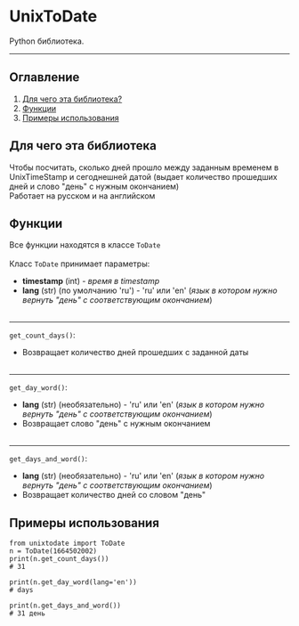 # UnixToDate
Python библиотека.
_____
## Оглавление
1. [Для чего эта библиотека?](https://github.com/Demeneff/unixtodate#Для-чего-эта-библиотека)
2. [Функции](https://github.com/Demeneff/unixtodate#Функции)
3. [Примеры использования](https://github.com/Demeneff/unixtodate#Примеры-использования)

## Для чего эта библиотека
Чтобы посчитать, сколько дней прошло между заданным временем в UnixTimeStamp и сегоднешней датой (выдает количество прошедших дней и слово "день" с нужным окончанием)<br>Работает на русском и на английском

## Функции
Все функции находятся в классе ```ToDate```<br><br>
Класс ```ToDate``` принимает параметры:
- **timestamp** (int) - *время в timestamp*
- **lang** (str) (по умолчанию 'ru') - 'ru' или 'en' (*язык в котором нужно вернуть "день" с соответствующим окончанием*)
<br><br>
***
```get_count_days()```:
- Возвращает количество дней прошедших с заданной даты
<br><br>
***
```get_day_word()```:
- **lang** (str) (необязательно) - 'ru' или 'en' (*язык в котором нужно вернуть "день" с соответствующим окончанием*)
- Возвращает слово "день" с нужным окончанием
<br><br>
***
```get_days_and_word()```:
- **lang** (str) (необязательно) - 'ru' или 'en' (*язык в котором нужно вернуть "день" с соответствующим окончанием*)
- Возвращает количество дней со словом "день"

## Примеры использования
```
from unixtodate import ToDate
n = ToDate(1664502002)
print(n.get_count_days())
# 31

print(n.get_day_word(lang='en'))
# days

print(n.get_days_and_word())
# 31 день
```

